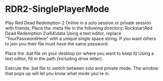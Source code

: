 # RDR2-SinglePlayerMode
Play Red Dead Redemption 2 Online in a solo session or private session with friends,
Place the .meta file in the following directory:
  Rockstar\Red Dead Redemption 2\x64\data
Using a text editor, replace "YourPasswordHere" with a unique single space string.
If you want others to join you their file must have the same password.

Place the .bat file on your desktop (or where you want to keep it)
Using a text editor, fill in the path (including drive letter).

Execute the .bat file to switch between solo and private mode.
The window that pops up will let you know what mode you're in.

